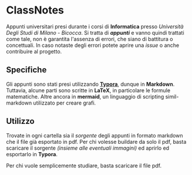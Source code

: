 # ClassNotes

Appunti universitari presi durante i corsi di **Informatica** presso *Università Degli Studi di Milano - Bicocca*.
Si tratta di ***appunti*** e vanno quindi trattati come tale, non è garantita l'assenza di errori, che siano di battitura o concettuali.
In caso notaste degli errori potete aprire una *issue* o anche contribuire al progetto.



## Specifiche

Gli appunti sono stati presi utilizzando **[Typora](https://typora.io/)**, dunque in **Markdown**.
Tuttavia, alcune parti sono scritte in **LaTeX**, in particolare le formule matematiche.
Altre ancora in **mermaid**, un linguaggio di scripting simil-markdown utilizzato per creare grafi.



## Utilizzo

Trovate in ogni cartella sia il *sorgente* degli appunti in formato markdown che il file già esportato in pdf.
Per chi volesse buildare da solo il pdf, basta scaricare il sorgente *(insieme alle eventuali immagini)* ed aprirlo ed esportarlo in **Typora**.

Per chi vuole semplicemente studiare, basta scaricare il file pdf.
